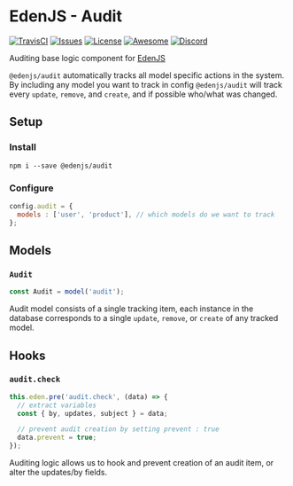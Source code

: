 # EdenJS - Audit
[![TravisCI](https://travis-ci.com/eden-js/audit.svg?branch=master)](https://travis-ci.com/eden-js/audit)
[![Issues](https://img.shields.io/github/issues/eden-js/audit.svg)](https://github.com/eden-js/audit/issues)
[![License](https://img.shields.io/badge/license-MIT-blue.svg)](https://github.com/eden-js/audit)
[![Awesome](https://img.shields.io/badge/awesome-true-green.svg)](https://github.com/eden-js/audit)
[![Discord](https://img.shields.io/discord/583845970433933312.svg)](https://discord.gg/5u3f3up)

Auditing base logic component for [EdenJS](https://github.com/edenjs-cli)

`@edenjs/audit` automatically tracks all model specific actions in the system. By including any model you want to track in config `@edenjs/audit` will track every `update`, `remove`, and `create`, and if possible who/what was changed.

## Setup

### Install

```
npm i --save @edenjs/audit
```

### Configure

```js
config.audit = {
  models : ['user', 'product'], // which models do we want to track
};
```

## Models

### `Audit`

```js
const Audit = model('audit');
```

Audit model consists of a single tracking item, each instance in the database corresponds to a single `update`, `remove`, or `create` of any tracked model.

## Hooks

### `audit.check`

```js
this.eden.pre('audit.check', (data) => {
  // extract variables
  const { by, updates, subject } = data;

  // prevent audit creation by setting prevent : true
  data.prevent = true;
});
```

Auditing logic allows us to hook and prevent creation of an audit item, or alter the updates/by fields.